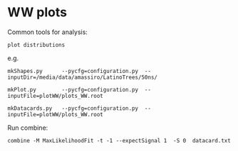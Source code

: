 WW plots
==============

Common tools for analysis:

    plot distributions


e.g.

    mkShapes.py      --pycfg=configuration.py  --inputDir=/media/data/amassiro/LatinoTrees/50ns/
    
    mkPlot.py        --pycfg=configuration.py  --inputFile=plotWW/plots_WW.root
    
    mkDatacards.py   --pycfg=configuration.py  --inputFile=plotWW/plots_WW.root
    
Run combine:

    combine -M MaxLikelihoodFit -t -1 --expectSignal 1  -S 0  datacard.txt 

